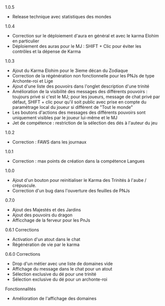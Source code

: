 1.0.5
- Release technique avec statistiques des mondes

1.0.4
- Correction sur le déploiement d'aura en général et avec le karma Elohim en particulier
- Déploiement des auras pour le MJ : SHIFT + Clic pour éviter les contrôles et la dépense de Karma

1.0.3
- Ajout du Karma Elohim pour le 3ieme décan du Zodiaque
- Correction de la régénération non fonctionnelle pour les PNJs de type Archonte-roi et Lige
- Ajout d'une liste des pouvoirs dans l'onglet description d'une trinité
- Amélioration de la visibilité des messages des différents pouvoirs : toujours privé si c'est le MJ; pour les joueurs, message de chat privé par défaut, SHIFT + clic pour qu'il soit public avec prise en compte du paramétrage local du joueur si différent de "Tout le monde"
- Les boutons d'actions des messages des différents pouvoirs sont uniquement visibles par le joueur lui-même et le MJ
- Jet de compétence : restriction de la sélection des dés à l'auteur du jeu

1.0.2
- Correction : FAWS dans les journaux

1.0.1
- Correction : max points de création dans la compétence Langues

1.0.0
- Ajout d'un bouton pour reinitialiser le Karma des Trinités à l'aube / crépuscule.
- Correction d'un bug dans l'ouverture des feuilles de PNJs

0.7.0
- Ajout des Majestés et des Jardins
- Ajout des pouvoirs du dragon
- Afficchage de la ferveur pour les PnJs

0.6.1
Corrections
- Activation d'un atout dans le chat
- Régénération de vie par le karma

0.6.0
Corrections
- Drop d'un métier avec une liste de domaines vide
- Affichage du message dans le chat pour un atout
- Sélection exclusive du dé pour une trinité
- Sélection exclusive du dé pour un archonte-roi

Fonctionnalités
- Amélioration de l'affichage des domaines

